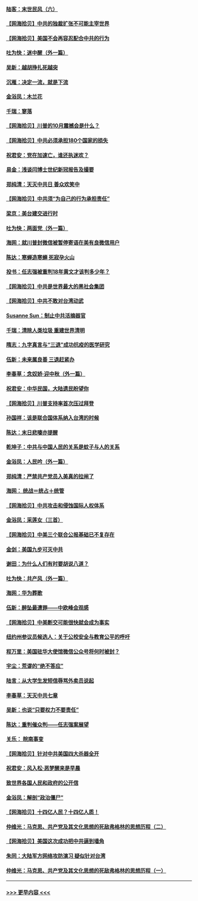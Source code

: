 #### [陆客：末世民风（六）](../pages/nsc993/n12435354.md?t=09281402) 
#### [【网海拾贝】中共的独裁扩张不可能主宰世界](../pages/nsc993/n12435151.md?t=09281402) 
#### [【网海拾贝】美国不会再容忍配合中共的行为](../pages/nsc993/n12433808.md?t=09281402) 
#### [吐为快：迷中醒（外一篇）](../pages/nsc993/n12433585.md?t=09281402) 
#### [吴新：越胡挣扎死越突](../pages/nsc993/n12433562.md?t=09281402) 
#### [沉雁：决定一流，就是下流](../pages/nsc993/n12432128.md?t=09281402) 
#### [金浴凤：木兰花](../pages/nsc993/n12432124.md?t=09281402) 
#### [千瑞：寥落](../pages/nsc993/n12432071.md?t=09281402) 
#### [【网海拾贝】川普的10月震撼会是什么？](../pages/nsc993/n12431624.md?t=09281402) 
#### [【网海拾贝】中共必须承担180个国家的损失](../pages/nsc993/n12428893.md?t=09281402) 
#### [祝君安：党在加速亡，谁还执迷欢？](../pages/nsc993/n12428652.md?t=09281402) 
#### [易金：浅谈闫博士世纪新冠报告及撮要](../pages/nsc993/n12426822.md?t=09281402) 
#### [郑纯清：天灭中共日 善众欢笑中](../pages/nsc993/n12426784.md?t=09281402) 
#### [【网海拾贝】中共须“为自己的行为承担责任”](../pages/nsc993/n12426067.md?t=09281402) 
#### [梁京：美台建交进行时](../pages/nsc993/n12424066.md?t=09281402) 
#### [吐为快：两面党（外一篇）](../pages/nsc993/n12424043.md?t=09281402) 
#### [海网：就川普封微信被暂停寄语在美有良微信用户](../pages/nsc993/n12424021.md?t=09281402) 
#### [陈达：寒蝉造寒蝉 死寂孕火山](../pages/nsc993/n12423958.md?t=09281402) 
#### [投书：任志强被重判18年黄文才该判多少年？](../pages/nsc993/n12423672.md?t=09281402) 
#### [【网海拾贝】中共是世界最大的黑社会集团](../pages/nsc993/n12423543.md?t=09281402) 
#### [【网海拾贝】中共不敢对台湾动武](../pages/nsc993/n12421418.md?t=09281402) 
#### [Susanne Sun：制止中共活摘器官](../pages/nsc993/n12419654.md?t=09281402) 
#### [千瑞：清除人类垃圾 重建世界清明](../pages/nsc993/n12419414.md?t=09281402) 
#### [隋志：九字真言与“三退”成功抗疫的医学研究](../pages/nsc993/n12419248.md?t=09281402) 
#### [伍新：未来属良善 三退赶紧办](../pages/nsc993/n12418496.md?t=09281402) 
#### [李春草：念奴娇·迎中秋（外一篇）](../pages/nsc993/n12418465.md?t=09281402) 
#### [祝君安：中华民国，大陆遗民盼望你](../pages/nsc993/n12418089.md?t=09281402) 
#### [【网海拾贝】川普支持率首次压过拜登](../pages/nsc993/n12418050.md?t=09281402) 
#### [孙国祥：该是联合国体系纳入台湾的时候](../pages/nsc993/n12417369.md?t=09281402) 
#### [陈达：末日悲嚎亦提醒](../pages/nsc993/n12416736.md?t=09281402) 
#### [乾坤子：中共与中国人民的关系是蚊子与人的关系](../pages/nsc993/n12416632.md?t=09281402) 
#### [金浴凤：人民吟（外一篇）](../pages/nsc993/n12416567.md?t=09281402) 
#### [郑纯清：严禁共产党员入美真的拉闸了](../pages/nsc993/n12416550.md?t=09281402) 
#### [海网： 统战＝统占＋统管](../pages/nsc993/n12416404.md?t=09281402) 
#### [【网海拾贝】中共攻击和侵蚀国际人权体系](../pages/nsc993/n12416250.md?t=09281402) 
#### [金浴凤：采莲女（三首）](../pages/nsc993/n12415517.md?t=09281402) 
#### [【网海拾贝】中美三个联合公报基础已不复存在](../pages/nsc993/n12415054.md?t=09281402) 
#### [金剑：美国九步可灭中共](../pages/nsc993/n12413183.md?t=09281402) 
#### [谢田：为什么人们有时要胡说八道？](../pages/nsc993/n12411861.md?t=09281402) 
#### [吐为快：共产风（外一篇）](../pages/nsc993/n12411761.md?t=09281402) 
#### [海网：华为葬歌](../pages/nsc993/n12410381.md?t=09281402) 
#### [伍新：醉坠最遭罪——中欧峰会观感](../pages/nsc993/n12410364.md?t=09281402) 
#### [【网海拾贝】中美断交可能很快就会成为事实](../pages/nsc993/n12409495.md?t=09281402) 
#### [纽约州参议员候选人：关于公校安全与教育公平的呼吁](../pages/nsc993/n12409228.md?t=09281402) 
#### [程万里：美国驻华大使馆微信公众号将何时被封？](../pages/nsc993/n12407397.md?t=09281402) 
#### [宇尘：荒谬的“绝不答应”](../pages/nsc993/n12407360.md?t=09281402) 
#### [陆言：从大学生发短信辱骂外卖员说起](../pages/nsc993/n12407285.md?t=09281402) 
#### [李春草：天灭中共七章](../pages/nsc993/n12406988.md?t=09281402) 
#### [吴新：也说“只要权力不要责任”](../pages/nsc993/n12406966.md?t=09281402) 
#### [陈达：重判催众判——任志强案展望](../pages/nsc993/n12404540.md?t=09281402) 
#### [关乐： 皖南事变](../pages/nsc993/n12404288.md?t=09281402) 
#### [【网海拾贝】针对中共美国四大杀器全开](../pages/nsc993/n12404172.md?t=09281402) 
#### [祝君安：风入松‧恶梦醒来是早晨](../pages/nsc993/n12401953.md?t=09281402) 
#### [致世界各国人民和政府的公开信](../pages/nsc993/n12401824.md?t=09281402) 
#### [金浴凤：解剖“政治僵尸”](../pages/nsc993/n12401808.md?t=09281402) 
#### [【网海拾贝】十四亿人民？十四亿人质！](../pages/nsc993/n12401708.md?t=09281402) 
#### [仲维光：马克思、共产党及其文化思想的死敌弗格林的思想历程（二）](../pages/nsc993/n12399107.md?t=09281402) 
#### [【网海拾贝】美国这次成功把中共逼到墙角](../pages/nsc993/n12400173.md?t=09281402) 
#### [朱同：大陆军方网络攻防演习 疑似针对台湾](../pages/nsc993/n12399868.md?t=09281402) 
#### [仲维光：马克思、共产党及其文化思想的死敌弗格林的思想历程（一）](../pages/nsc993/n12398341.md?t=09281402) 

----
#### [ >>> 更早内容 <<< ](../indexes/nsc993-earlier.md)
